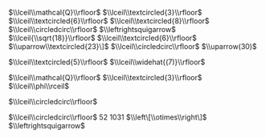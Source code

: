 $\\lceil\\mathcal{Q}\\rfloor$ $\\lceil\\textcircled{3}\\rfloor$ $\\lceil\\textcircled{6}\\rfloor$ $\\lceil\\textcircled{8}\\rfloor$ $\\lceil\\circledcirc\\rfloor$ $\\leftrightsquigarrow$ $\\lceil{\\sqrt{18}}\\rfloor$ $\\lceil\\textcircled{6}\\rfloor$ $\\uparrow\\textcircled{23}\]$ $\\lceil\\circledcirc\\rfloor$ $\\uparrow(30)$

$\\lceil\\textcircled{5}\\rfloor$ $\\lceil\\widehat{(7)}\\rfloor$

$\\lceil\\mathcal{Q}\\rfloor$ $\\lceil\\textcircled{3}\\rfloor$ $\\lceil\\phi\\rceil$

$\\lceil\\circledcirc\\rfloor$

$\\lceil\\circledcirc\\rfloor$ 52 $1031$ $\\left\[\\otimes\\right\]$ $\\leftrightsquigarrow$
